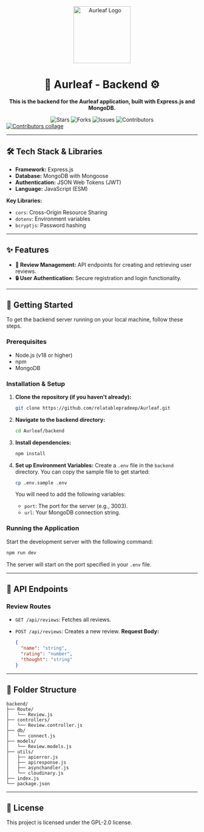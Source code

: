 <div align="center">

  <img src="https://github.com/relatablepradeep/Aurleaf/blob/main/Frontend/src/Assets/logo.png?raw=true" alt="Aurleaf Logo" width="150"/>
  <h1>🌿 Aurleaf - Backend ⚙️</h1>

**This is the backend for the Aurleaf application, built with Express.js and MongoDB.**

<img src="https://img.shields.io/github/stars/relatablepradeep/Aurleaf?style=for-the-badge" alt="Stars"/> 
<img src="https://img.shields.io/github/forks/relatablepradeep/Aurleaf?style=for-the-badge" alt="Forks"/> 
<img src="https://img.shields.io/github/issues/relatablepradeep/Aurleaf?style=for-the-badge" alt="Issues"/> 
<img src="https://img.shields.io/github/contributors/relatablepradeep/Aurleaf?style=for-the-badge" alt="Contributors"/>

</div>

<!-- Contributors collage (auto-updates via contrib.rocks) -->
<a href="https://github.com/relatablepradeep/Aurleaf/graphs/contributors">
  <img src="https://contrib.rocks/image?repo=relatablepradeep/Aurleaf" alt="Contributors collage"/>
</a>

<!-- Note: Shields.io has no collaborators badge. Use a GitHub Action if you need one. -->





---

## 🛠️ Tech Stack & Libraries



* **Framework:** Express.js
* **Database:** MongoDB with Mongoose
* **Authentication:** JSON Web Tokens (JWT)
* **Language:** JavaScript (ESM)

**Key Libraries:**

* `cors`: Cross-Origin Resource Sharing
* `dotenv`: Environment variables
* `bcryptjs`: Password hashing

</div>

---

## ✨ Features

<div class="aurleaf-card">

* **📝 Review Management:** API endpoints for creating and retrieving user reviews.
* **🔒 User Authentication:** Secure registration and login functionality.

</div>

---

## 🚀 Getting Started

To get the backend server running on your local machine, follow these steps.

### Prerequisites

* Node.js (v18 or higher)
* npm
* MongoDB

### Installation & Setup



1. **Clone the repository (if you haven't already):**

   ```sh
   git clone https://github.com/relatablepradeep/Aurleaf.git
   ```

2. **Navigate to the backend directory:**

   ```sh
   cd Aurleaf/backend
   ```

3. **Install dependencies:**

   ```sh
   npm install
   ```

4. **Set up Environment Variables:**
   Create a `.env` file in the `backend` directory. You can copy the sample file to get started:

   ```sh
   cp .env.sample .env
   ```

   You will need to add the following variables:

   * `port`: The port for the server (e.g., 3003).
   * `url`: Your MongoDB connection string.

</div>

### Running the Application



Start the development server with the following command:

```sh
npm run dev
```

The server will start on the port specified in your `.env` file.

</div>

---

## 🔌 API Endpoints



### Review Routes

* `GET /api/reviews`: Fetches all reviews.
* `POST /api/reviews`: Creates a new review.
  **Request Body:**

  ```json
  {
    "name": "string",
    "rating": "number",
    "thought": "string"
  }
  ```

</div>

---

## 📂 Folder Structure



```
backend/
├── Route/
│   └── Review.js
├── controllers/
│   └── Review.controller.js
├── db/
│   └── connect.js
├── models/
│   └── Review.models.js
├── utils/
│   ├── apierror.js
│   ├── apiresponse.js
│   ├── asynchandler.js
│   └── cloudinary.js
├── index.js
└── package.json
```

</div>

---

## 📜 License



This project is licensed under the GPL-2.0 license.

